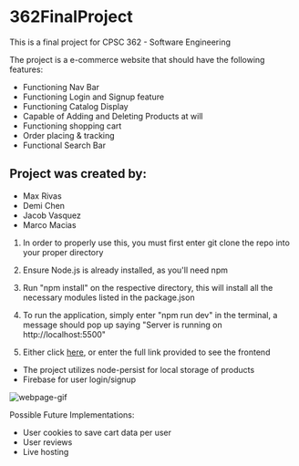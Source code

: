 # 362FinalProject
This is a final project for CPSC 362 - Software Engineering

The project is a e-commerce website that should have the following features:
- Functioning Nav Bar
- Functioning Login and Signup feature
- Functioning Catalog Display
- Capable of Adding and Deleting Products at will
- Functioning shopping cart
- Order placing & tracking
- Functional Search Bar

## Project was created by:
- Max Rivas
- Demi Chen
- Jacob Vasquez
- Marco Macias

1. In order to properly use this, you must first enter git clone the repo into your proper directory

2. Ensure Node.js is already installed, as you'll need npm

3. Run "npm install" on the respective directory, this will install all the necessary modules listed in the package.json

4. To run the application, simply enter "npm run dev" in the terminal, a message should pop up saying "Server is running on http://localhost:5500"

5. Either click [here](http://localhost:5500), or enter the full link provided to see the frontend

- The project utilizes node-persist for local storage of products
- Firebase for user login/signup

![webpage-gif](https://github.com/Mrivas0331/362FinalProject/blob/main/current-implementation.gif)

Possible Future Implementations:
- User cookies to save cart data per user
- User reviews
- Live hosting